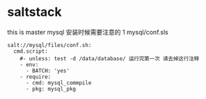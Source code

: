 # saltstack
this is master
mysql 安装时候需要注意的
1 mysql/conf.sls

    salt://mysql/files/conf.sh:
      cmd.script: 
        #- unless: test -d /data/database/ 运行完第一次 请去掉这行注释
        - env:
          - BATCH: 'yes'
        - require:
          - cmd: mysql_commpile
          - pkg: mysql_pkg
